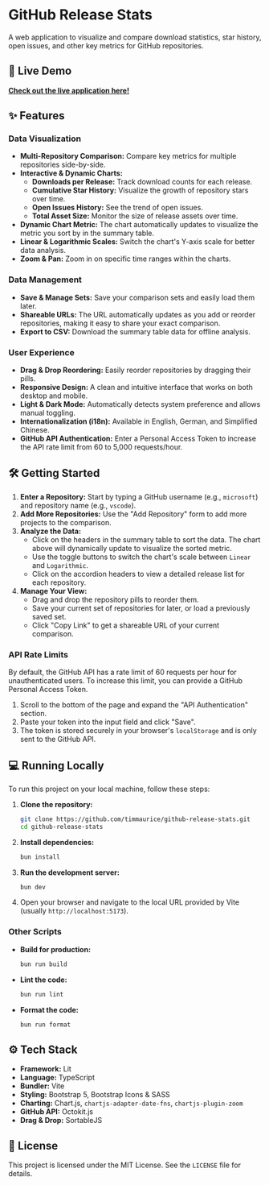 # GitHub Release Stats

A web application to visualize and compare download statistics, star history, open issues, and other key metrics for GitHub repositories.

## 🚀 Live Demo

**[Check out the live application here!](https://timmaurice.github.io/github-release-stats/)**

## ✨ Features

### Data Visualization

- **Multi-Repository Comparison:** Compare key metrics for multiple repositories side-by-side.
- **Interactive & Dynamic Charts:**
  - **Downloads per Release:** Track download counts for each release.
  - **Cumulative Star History:** Visualize the growth of repository stars over time.
  - **Open Issues History:** See the trend of open issues.
  - **Total Asset Size:** Monitor the size of release assets over time.
- **Dynamic Chart Metric:** The chart automatically updates to visualize the metric you sort by in the summary table.
- **Linear & Logarithmic Scales:** Switch the chart's Y-axis scale for better data analysis.
- **Zoom & Pan:** Zoom in on specific time ranges within the charts.

### Data Management

- **Save & Manage Sets:** Save your comparison sets and easily load them later.
- **Shareable URLs:** The URL automatically updates as you add or reorder repositories, making it easy to share your exact comparison.
- **Export to CSV:** Download the summary table data for offline analysis.

### User Experience

- **Drag & Drop Reordering:** Easily reorder repositories by dragging their pills.
- **Responsive Design:** A clean and intuitive interface that works on both desktop and mobile.
- **Light & Dark Mode:** Automatically detects system preference and allows manual toggling.
- **Internationalization (i18n):** Available in English, German, and Simplified Chinese.
- **GitHub API Authentication:** Enter a Personal Access Token to increase the API rate limit from 60 to 5,000 requests/hour.

## 🛠️ Getting Started

1.  **Enter a Repository:** Start by typing a GitHub username (e.g., `microsoft`) and repository name (e.g., `vscode`).
2.  **Add More Repositories:** Use the "Add Repository" form to add more projects to the comparison.
3.  **Analyze the Data:**
    - Click on the headers in the summary table to sort the data. The chart above will dynamically update to visualize the sorted metric.
    - Use the toggle buttons to switch the chart's scale between `Linear` and `Logarithmic`.
    - Click on the accordion headers to view a detailed release list for each repository.
4.  **Manage Your View:**
    - Drag and drop the repository pills to reorder them.
    - Save your current set of repositories for later, or load a previously saved set.
    - Click "Copy Link" to get a shareable URL of your current comparison.

### API Rate Limits

By default, the GitHub API has a rate limit of 60 requests per hour for unauthenticated users. To increase this limit, you can provide a GitHub Personal Access Token.

1.  Scroll to the bottom of the page and expand the "API Authentication" section.
2.  Paste your token into the input field and click "Save".
3.  The token is stored securely in your browser's `localStorage` and is only sent to the GitHub API.

## 💻 Running Locally

To run this project on your local machine, follow these steps:

1.  **Clone the repository:**

    ```bash
    git clone https://github.com/timmaurice/github-release-stats.git
    cd github-release-stats
    ```

2.  **Install dependencies:**

    ```bash
    bun install
    ```

3.  **Run the development server:**

    ```bash
    bun dev
    ```

4.  Open your browser and navigate to the local URL provided by Vite (usually `http://localhost:5173`).

### Other Scripts

- **Build for production:**

  ```bash
  bun run build
  ```

- **Lint the code:**

  ```bash
  bun run lint
  ```

- **Format the code:**
  ```bash
  bun run format
  ```

## ⚙️ Tech Stack

- **Framework:** Lit
- **Language:** TypeScript
- **Bundler:** Vite
- **Styling:** Bootstrap 5, Bootstrap Icons & SASS
- **Charting:** Chart.js, `chartjs-adapter-date-fns`, `chartjs-plugin-zoom`
- **GitHub API:** Octokit.js
- **Drag & Drop:** SortableJS

## 📄 License

This project is licensed under the MIT License. See the `LICENSE` file for details.
